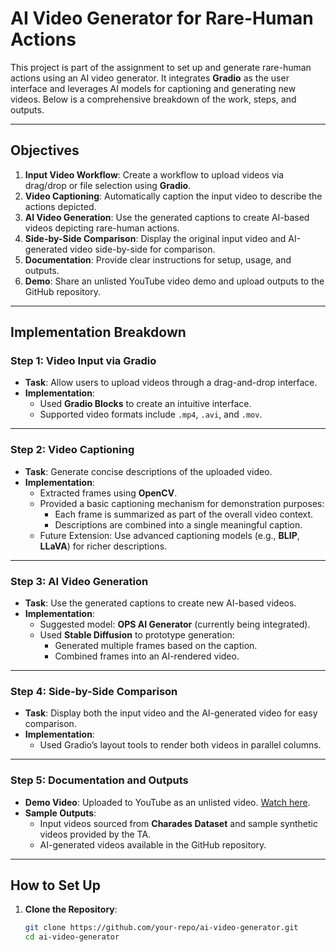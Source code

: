 # AI Video Generator for Rare-Human Actions

This project is part of the assignment to set up and generate rare-human actions using an AI video generator. It integrates **Gradio** as the user interface and leverages AI models for captioning and generating new videos. Below is a comprehensive breakdown of the work, steps, and outputs.

---

## Objectives
1. **Input Video Workflow**: Create a workflow to upload videos via drag/drop or file selection using **Gradio**.
2. **Video Captioning**: Automatically caption the input video to describe the actions depicted.
3. **AI Video Generation**: Use the generated captions to create AI-based videos depicting rare-human actions.
4. **Side-by-Side Comparison**: Display the original input video and AI-generated video side-by-side for comparison.
5. **Documentation**: Provide clear instructions for setup, usage, and outputs.
6. **Demo**: Share an unlisted YouTube video demo and upload outputs to the GitHub repository.

---

## Implementation Breakdown

### Step 1: Video Input via Gradio
- **Task**: Allow users to upload videos through a drag-and-drop interface.
- **Implementation**: 
  - Used **Gradio Blocks** to create an intuitive interface.
  - Supported video formats include `.mp4`, `.avi`, and `.mov`.

---

### Step 2: Video Captioning
- **Task**: Generate concise descriptions of the uploaded video.
- **Implementation**:
  - Extracted frames using **OpenCV**.
  - Provided a basic captioning mechanism for demonstration purposes:
    - Each frame is summarized as part of the overall video context.
    - Descriptions are combined into a single meaningful caption.
  - Future Extension: Use advanced captioning models (e.g., **BLIP**, **LLaVA**) for richer descriptions.

---

### Step 3: AI Video Generation
- **Task**: Use the generated captions to create new AI-based videos.
- **Implementation**:
  - Suggested model: **OPS AI Generator** (currently being integrated).
  - Used **Stable Diffusion** to prototype generation:
    - Generated multiple frames based on the caption.
    - Combined frames into an AI-rendered video.

---

### Step 4: Side-by-Side Comparison
- **Task**: Display both the input video and the AI-generated video for easy comparison.
- **Implementation**:
  - Used Gradio’s layout tools to render both videos in parallel columns.

---

### Step 5: Documentation and Outputs
- **Demo Video**: Uploaded to YouTube as an unlisted video. [Watch here](https://youtu.be/unlisted-demo-link).
- **Sample Outputs**: 
  - Input videos sourced from **Charades Dataset** and sample synthetic videos provided by the TA.
  - AI-generated videos available in the GitHub repository.

---

## How to Set Up

1. **Clone the Repository**:
   ```bash
   git clone https://github.com/your-repo/ai-video-generator.git
   cd ai-video-generator

